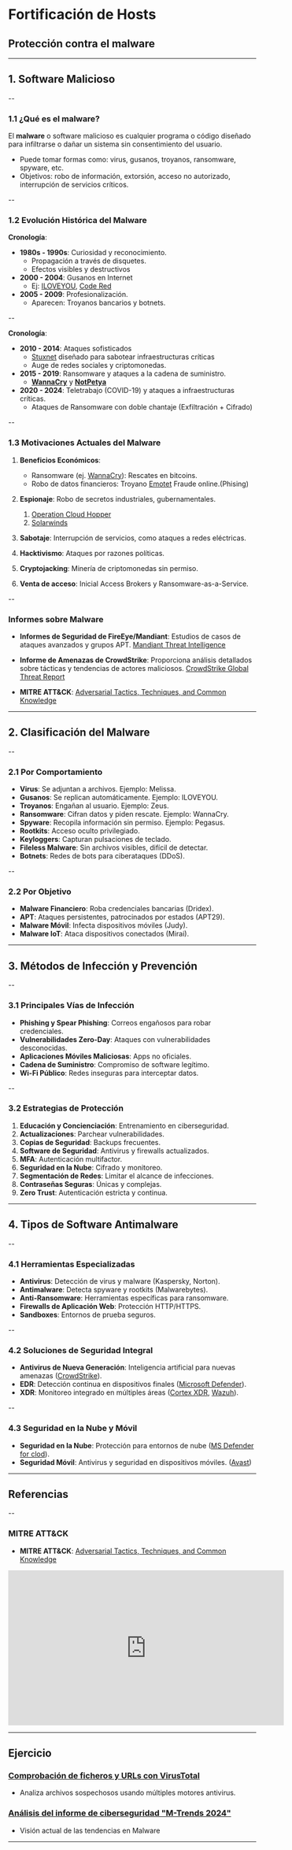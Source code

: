 <!-- .slide: data-background="#2C3E50" -->
# Fortificación de Hosts

## Protección contra el malware

---

## 1. Software Malicioso

--

### 1.1 ¿Qué es el malware?

El **malware** o software malicioso es cualquier programa o código diseñado para infiltrarse o dañar un sistema sin consentimiento del usuario.

- Puede tomar formas como: virus, gusanos, troyanos, ransomware, spyware, etc.
- Objetivos: robo de información, extorsión, acceso no autorizado, interrupción de servicios críticos.

--

### 1.2 Evolución Histórica del Malware

**Cronología**:

- **1980s - 1990s**: Curiosidad y reconocimiento. 
	- Propagación a través de disquetes.
	- Efectos visibles y destructivos
- **2000 - 2004**: Gusanos en Internet
	- Ej: [ILOVEYOU](https://es.wikipedia.org/wiki/ILoveYou), [Code Red](https://es.wikipedia.org/wiki/Code_Red_(virus_inform%C3%A1tico))
- **2005 - 2009**: Profesionalización. 
	- Aparecen: Troyanos bancarios y botnets.

--

**Cronología**:

- **2010 - 2014**: Ataques sofisticados 
	- [Stuxnet](../../incidentes/2010.stuxnet.html) diseñado para sabotear infraestructuras críticas
	- Auge de redes sociales y criptomonedas.
- **2015 - 2019**: Ransomware y ataques a la cadena de suministro.
	- **[WannaCry](../../incidentes/2017.wannacry.html)** y **[NotPetya](https://es.wikipedia.org/wiki/Petya_(malware)#NotPetya)**
- **2020 - 2024**: Teletrabajo (COVID-19) y ataques a infraestructuras críticas.
	- Ataques de Ransomware con doble chantaje (Exfiltración + Cifrado)

--

### 1.3 Motivaciones Actuales del Malware

1. **Beneficios Económicos**: 
	- Ransomware (ej. [WannaCry](https://es.wikipedia.org/wiki/WannaCry)): Rescates en bitcoins.
	- Robo de datos financieros: Troyano [Emotet](https://es.wikipedia.org/wiki/Emotet) Fraude online.(Phising)
	
2. **Espionaje**: Robo de secretos industriales, gubernamentales.
	1. [Operation Cloud Hopper](https://www.trendmicro.com/vinfo/us/security/news/cyber-attacks/operation-cloud-hopper-what-you-need-to-know)
	2. [Solarwinds](../../incidentes/2020.solarwinds.md)
3. **Sabotaje**: Interrupción de servicios, como ataques a redes eléctricas.
4. **Hacktivismo**: Ataques por razones políticas.
5. **Cryptojacking**: Minería de criptomonedas sin permiso.
6. **Venta de acceso**: Inicial Access Brokers y Ransomware-as-a-Service.

--

### Informes sobre Malware

- **Informes de Seguridad de FireEye/Mandiant**: Estudios de casos de ataques avanzados y grupos APT. [Mandiant Threat Intelligence](https://cloud.google.com/security/resources)

- **Informe de Amenazas de CrowdStrike**: Proporciona análisis detallados sobre tácticas y tendencias de actores maliciosos. [CrowdStrike Global Threat Report](https://www.crowdstrike.com/global-threat-report/)

- **MITRE ATT&CK**: [Adversarial Tactics, Techniques, and Common Knowledge ](https://attack.mitre.org)

---

## 2. Clasificación del Malware

--

### 2.1 Por Comportamiento

- **Virus**: Se adjuntan a archivos. Ejemplo: Melissa.
- **Gusanos**: Se replican automáticamente. Ejemplo: ILOVEYOU.
- **Troyanos**: Engañan al usuario. Ejemplo: Zeus.
- **Ransomware**: Cifran datos y piden rescate. Ejemplo: WannaCry.
- **Spyware**: Recopila información sin permiso. Ejemplo: Pegasus.
- **Rootkits**: Acceso oculto privilegiado.
- **Keyloggers**: Capturan pulsaciones de teclado.
- **Fileless Malware**: Sin archivos visibles, difícil de detectar.
- **Botnets**: Redes de bots para ciberataques (DDoS).

--

### 2.2 Por Objetivo

- **Malware Financiero**: Roba credenciales bancarias (Dridex).
- **APT**: Ataques persistentes, patrocinados por estados (APT29).
- **Malware Móvil**: Infecta dispositivos móviles (Judy).
- **Malware IoT**: Ataca dispositivos conectados (Mirai).

---

## 3. Métodos de Infección y Prevención

--

### 3.1 Principales Vías de Infección

- **Phishing y Spear Phishing**: Correos engañosos para robar credenciales.
- **Vulnerabilidades Zero-Day**: Ataques con vulnerabilidades desconocidas.
- **Aplicaciones Móviles Maliciosas**: Apps no oficiales.
- **Cadena de Suministro**: Compromiso de software legítimo.
- **Wi-Fi Público**: Redes inseguras para interceptar datos.

--

### 3.2 Estrategias de Protección

1. **Educación y Concienciación**: Entrenamiento en ciberseguridad.
2. **Actualizaciones**: Parchear vulnerabilidades.
3. **Copias de Seguridad**: Backups frecuentes.
4. **Software de Seguridad**: Antivirus y firewalls actualizados.
5. **MFA**: Autenticación multifactor.
6. **Seguridad en la Nube**: Cifrado y monitoreo.
7. **Segmentación de Redes**: Limitar el alcance de infecciones.
8. **Contraseñas Seguras**: Únicas y complejas.
9. **Zero Trust**: Autenticación estricta y continua.

---

## 4. Tipos de Software Antimalware

--

### 4.1 Herramientas Especializadas

- **Antivirus**: Detección de virus y malware (Kaspersky, Norton).
- **Antimalware**: Detecta spyware y rootkits (Malwarebytes).
- **Anti-Ransomware**: Herramientas específicas para ransomware.
- **Firewalls de Aplicación Web**: Protección HTTP/HTTPS.
- **Sandboxes**: Entornos de prueba seguros.

--

### 4.2 Soluciones de Seguridad Integral

- **Antivirus de Nueva Generación**: Inteligencia artificial para nuevas amenazas ([CrowdStrike](https://www.crowdstrike.com/en-us/)).
- **EDR**: Detección continua en dispositivos finales ([Microsoft Defender](https://www.microsoft.com/es-es/security/business/endpoint-security/microsoft-defender-endpoint)).
- **XDR**: Monitoreo integrado en múltiples áreas ([Cortex XDR](https://www.paloaltonetworks.es/resources/datasheets/cortex-xdr), [Wazuh](https://wazuh.com/)).

--

### 4.3 Seguridad en la Nube y Móvil

- **Seguridad en la Nube**: Protección para entornos de nube ([MS Defender for clod](https://learn.microsoft.com/es-es/azure/defender-for-cloud/)).
- **Seguridad Móvil**: Antivirus y seguridad en dispositivos móviles. ([Avast](https://www.avast.com/es-es/free-mobile-security))


---

## Referencias 

--

### MITRE ATT&CK

- **MITRE ATT&CK**: [Adversarial Tactics, Techniques, and Common Knowledge ](https://attack.mitre.org)

<iframe width="560" height="315" src="https://www.youtube.com/embed/Yxv1suJYMI8?si=ES6RFMg7FMfWLNHE" title="YouTube video player" frameborder="0" allow="accelerometer; autoplay; clipboard-write; encrypted-media; gyroscope; picture-in-picture; web-share" referrerpolicy="strict-origin-when-cross-origin" allowfullscreen></iframe>


---

## Ejercicio

### **[Comprobación de ficheros y URLs con VirusTotal](../exercises/ej.virustotal.html)**
- Analiza archivos sospechosos usando múltiples motores antivirus.
### [Análisis del informe de ciberseguridad "M-Trends 2024"](exercises/ej.Informe_mandiant2024.html)
- Visión actual de las tendencias en Malware

---



